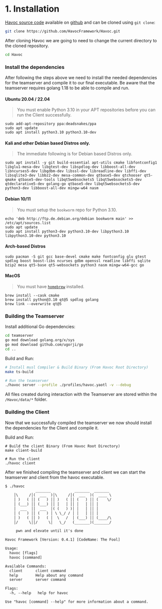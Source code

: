# 1. Installation

[Havoc source code](https://github.com/HavocFramework/Havoc.git) available on [github](https://github.com/HavocFramework/Havoc.git) and can be cloned using `git clone`:
```bash
git clone https://github.com/HavocFramework/Havoc.git
``` 

After cloning Havoc we are going to need to change the current directory to the cloned repository. 
```bash
cd Havoc
```

### Install the dependencies
After following the steps above we need to install the needed dependencies for the teamserver and compile it to our final executable. Be aware that the teamserver requires golang 1.18 to be able to compile and run. 

#### Ubuntu 20.04 / 22.04

> You must enable Python 3.10 in your APT repositories before you can run the Client successfully.

```
sudo add-apt-repository ppa:deadsnakes/ppa
sudo apt update
sudo apt install python3.10 python3.10-dev
```

#### Kali and other Debian based Distros only.
> The immediate following is for Debian based Distros only.
```
sudo apt install -y git build-essential apt-utils cmake libfontconfig1 libglu1-mesa-dev libgtest-dev libspdlog-dev libboost-all-dev libncurses5-dev libgdbm-dev libssl-dev libreadline-dev libffi-dev libsqlite3-dev libbz2-dev mesa-common-dev qtbase5-dev qtchooser qt5-qmake qtbase5-dev-tools libqt5websockets5 libqt5websockets5-dev qtdeclarative5-dev golang-go qtbase5-dev libqt5websockets5-dev python3-dev libboost-all-dev mingw-w64 nasm
```

#### Debian 10/11

> You must setup the `bookworm` repo for Python 3.10.

```
echo 'deb http://ftp.de.debian.org/debian bookworm main' >> /etc/apt/sources.list
sudo apt update
sudo apt install python3-dev python3.10-dev libpython3.10 libpython3.10-dev python3.10
```

#### Arch-based Distros

```
sudo pacman -S git gcc base-devel cmake make fontconfig glu gtest spdlog boost boost-libs ncurses gdbm openssl readline libffi sqlite bzip2 mesa qt5-base qt5-websockets python3 nasm mingw-w64-gcc go
```

#### MacOS

> You must have [`homebrew`](https://brew.sh) installed.
```
brew install --cask cmake
brew install python@3.10 qt@5 spdlog golang
brew link --overwrite qt@5
```

### Building the Teamserver
Install additional Go dependencies:
```bash
cd teamserver
go mod download golang.org/x/sys
go mod download github.com/ugorji/go
cd ..
```

Build and Run:
```bash
# Install musl Compiler & Build Binary (From Havoc Root Directory)
make ts-build

# Run the teamserver
./havoc server --profile ./profiles/havoc.yaotl -v --debug
```

All files created during interaction with the Teamserver are stored within the `/Havoc/data/*` folder.

### Building the Client
Now that we successfully compiled the teamserver we now should install the dependencies for the Client and compile it.  

Build and Run:
```
# Build the client Binary (From Havoc Root Directory)
make client-build

# Run the client
./havoc client
```

After we finished compiling the teamserver and client we can start the teamserver and client from the havoc executable.
```txt
$ ./havoc
              _______           _______  _______
    │\     /│(  ___  )│\     /│(  ___  )(  ____ \
    │ )   ( ││ (   ) ││ )   ( ││ (   ) ││ (    \/
    │ (___) ││ (___) ││ │   │ ││ │   │ ││ │
    │  ___  ││  ___  │( (   ) )│ │   │ ││ │
    │ (   ) ││ (   ) │ \ \_/ / │ │   │ ││ │
    │ )   ( ││ )   ( │  \   /  │ (___) ││ (____/\
    │/     \││/     \│   \_/   (_______)(_______/

  	 pwn and elevate until it's done

Havoc Framework [Version: 0.4.1] [CodeName: The Fool]

Usage:
  havoc [flags]
  havoc [command]

Available Commands:
  client      client command
  help        Help about any command
  server      server command

Flags:
  -h, --help   help for havoc

Use "havoc [command] --help" for more information about a command.
```